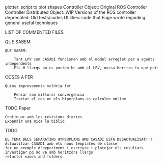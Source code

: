 plotter: script to plot shapes
Controller Object: Original ROS Controller
Controller Distributed Object: WIP Versions of the ROS controller 
deprecated: Old tests/codes 
Utilities: code that Euge wrote regarding general useful techniques 

LIST OF COMMENTED FILES

QUE SABEM

    QUE SABEM: 
        
        Tant LPV com CASADI funcionen amb el model arreglat per a agents independents
        Els H llargs no es porten be amb el LPV, massa horitzo fa que peti

COSES A FER

    Quins improvements voldria fer
 
        Pensar com millorar convergencia
        Tractar el cas on els hiperplans es calculen online 

TODO Paper 
    
    Continuar amb les revisions diaries
    Expandir una mica la biblio 

TODO 

    EL TEMA DELS SEPARATING HYPERPLANS AMB CASADI ESTA DESACTUALISAT!!! 
    Actualitzar CASADI amb els nous templates de classe
    fer un exemple d'experiment i escriure + plotejar els resultats
    investigar pq no va amb horitzons llargs
    refactor names and folders


    